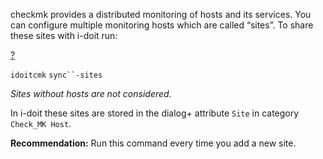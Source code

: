 checkmk provides a distributed monitoring of hosts and its services. You can configure multiple monitoring hosts which are called “sites”. To share these sites with i-doit run:

[?](#)

`idoitcmk` `sync``-sites`

_Sites without hosts are not considered._

In i-doit these sites are stored in the dialog+ attribute `Site` in category `Check_MK Host`.

**Recommendation:** Run this command every time you add a new site.